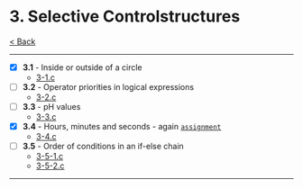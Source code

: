 # 3. Selective Controlstructures
[< Back](../README.md)

---
- [x] **3.1** - Inside or outside of a circle
    - [3-1.c](./3-1.c)
- [ ] **3.2** - Operator priorities in logical expressions
    - [3-2.c](./3-2.c)
- [ ] **3.3** - pH values
    - [3-3.c](./3-3.c)
- [x] **3.4** - Hours, minutes and seconds - again [`assignment`](../assignments/assignment_3.c)
    - [3-4.c](./3-4.c)
- [ ] **3.5** - Order of conditions in an if-else chain
    - [3-5-1.c](./3-5-1.c)
    - [3-5-2.c](./3-5-2.c)
---